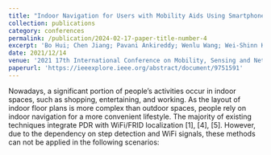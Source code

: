 ```yaml
---
title: "Indoor Navigation for Users with Mobility Aids Using Smartphones and Neighborhood Networks"
collection: publications
category: conferences
permalink: /publication/2024-02-17-paper-title-number-4
excerpt: 'Bo Hui; Chen Jiang; Pavani Ankireddy; Wenlu Wang; Wei-Shinn Ku'
date: 2021/12/14
venue: '2021 17th International Conference on Mobility, Sensing and Networking (MSN)'
paperurl: 'https://ieeexplore.ieee.org/abstract/document/9751591'
---
```


Nowadays, a significant portion of people’s activities occur in indoor spaces, such as shopping, entertaining, and working. As the layout of indoor floor plans is more complex than outdoor spaces, people rely on indoor navigation for a more convenient lifestyle. The majority of existing techniques integrate PDR with WiFi/FRID localization [1], [4], [5]. However, due to the dependency on step detection and WiFi signals, these methods can not be applied in the following scenarios:
